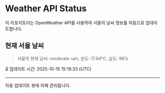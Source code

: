 
# Weather API Status

이 리포지토리는 OpenWeather API를 사용하여 서울의 날씨 정보를 자동으로 업데이트합니다.

## 현재 서울 날씨
> 서울의 현재 날씨: moderate rain, 온도: 17.94°C, 습도: 96%

⏳ 업데이트 시간: 2025-10-15 15:19:33 (UTC)

---
자동 업데이트 봇에 의해 관리됩니다.
